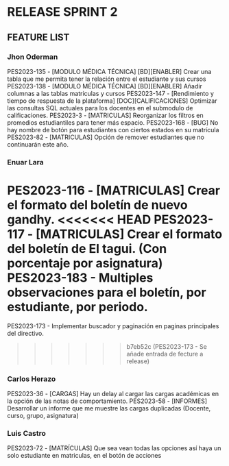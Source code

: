 # RELEASE SPRINT 2

## FEATURE LIST

### Jhon Oderman
PES2023-135 - [MODULO MÉDICA TÉCNICA] [BD][ENABLER] Crear una tabla que me permita tener la relación entre el estudiante y sus cursos
PES2023-138 - [MODULO MÉDICA TÉCNICA] [BD][ENABLER] Añadir columnas a las tablas matriculas y cursos
PES2023-147 - [Rendimiento y tiempo de respuesta de la plataforma] [DOC][CALIFICACIONES] Optimizar las consultas SQL actuales para los docentes en el submodulo de calificaciones.
PES2023-3 - [MATRICULAS] Reorganizar los filtros en promedios estudiantiles para tener más espacio.
PES2023-168 - [BUG] No hay nombre de botón para estudiantes con ciertos estados en su matrícula
PES2023-82 - [MATRICULAS] Opción de remover estudiantes que no continuarán este año.

### Enuar Lara
PES2023-116 - [MATRICULAS] Crear el formato del boletín de nuevo gandhy.
<<<<<<< HEAD
PES2023-117 - [MATRICULAS] Crear el formato del boletín de El tagui. (Con porcentaje por asignatura)
PES2023-183 - Multiples observaciones para el boletín, por estudiante, por periodo.
=======
PES2023-173 - Implementar buscador y paginación en paginas principales del directivo.
>>>>>>> b7eb52c (PES2023-173 - Se añade entrada de fecture a release)

### Carlos Herazo
PES2023-36 - [CARGAS] Hay un delay al cargar las cargas académicas en la opción de las notas de comportamiento.
PES2023-58 - [INFORMES] Desarrollar un informe que me muestre las cargas duplicadas (Docente, curso, grupo, asignatura)

### Luis Castro
PES2023-72 - [MATRÍCULAS] Que sea vean todas las opciones así haya un solo estudiante en matriculas, en el botón de acciones